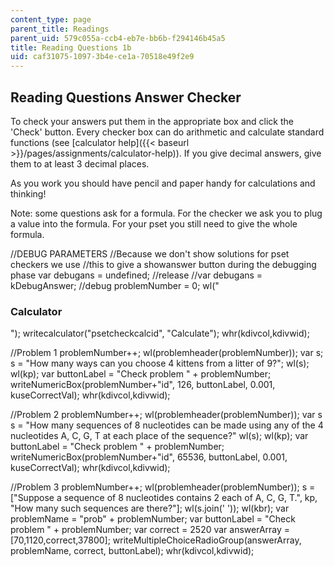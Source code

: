 ```yaml
---
content_type: page
parent_title: Readings
parent_uid: 579c055a-ccb4-eb7e-bb6b-f294146b45a5
title: Reading Questions 1b
uid: caf31075-1097-3b4e-ce1a-70518e49f2e9
---
```


Reading Questions Answer Checker
--------------------------------

To check your answers put them in the appropriate box and click the 'Check' button. Every checker box can do arithmetic and calculate standard functions (see [calculator help]({{< baseurl >}}/pages/assignments/calculator-help)). If you give decimal answers, give them to at least 3 decimal places.

As you work you should have pencil and paper handy for calculations and thinking!

Note: some questions ask for a formula. For the checker we ask you to plug a value into the formula. For your pset you still need to give the whole formula.

//DEBUG PARAMETERS //Because we don't show solutions for pset checkers we use //this to give a showanswer button during the debugging phase var debugans = undefined; //release //var debugans = kDebugAnswer; //debug problemNumber = 0; wl("<h3>Calculator</h3>"); writecalculator("psetcheckcalcid", "Calculate"); whr(kdivcol,kdivwid);

//Problem 1 problemNumber++; wl(problemheader(problemNumber)); var s; s = "How many ways can you choose 4 kittens from a litter of 9?"; wl(s); wl(kp); var buttonLabel = "Check problem " + problemNumber; writeNumericBox(problemNumber+"id", 126, buttonLabel, 0.001, kuseCorrectVal); whr(kdivcol,kdivwid);

//Problem 2 problemNumber++; wl(problemheader(problemNumber)); var s s = "How many sequences of 8 nucleotides can be made using any of the 4 nucleotides A, C, G, T at each place of the sequence?" wl(s); wl(kp); var buttonLabel = "Check problem " + problemNumber; writeNumericBox(problemNumber+"id", 65536, buttonLabel, 0.001, kuseCorrectVal); whr(kdivcol,kdivwid);

//Problem 3 problemNumber++; wl(problemheader(problemNumber)); s = \["Suppose a sequence of 8 nucleotides contains 2 each of A, C, G, T.", kp, "How many such sequences are there?"\]; wl(s.join(' ')); wl(kbr); var problemName = "prob" + problemNumber; var buttonLabel = "Check problem " + problemNumber; var correct = 2520 var answerArray = \[70,1120,correct,37800\]; writeMultipleChoiceRadioGroup(answerArray, problemName, correct, buttonLabel); whr(kdivcol,kdivwid);